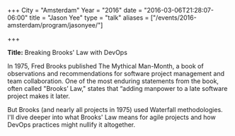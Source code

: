 +++
City = "Amsterdam"
Year = "2016"
date = "2016-03-06T21:28:07-06:00"
title = "Jason Yee"
type = "talk"
aliases = ["/events/2016-amsterdam/program/jasonyee/"]

+++

<div class="span-15  ">
  <div class="span-15  last ">
  <p><strong>Title:</strong>
  Breaking Brooks' Law with DevOps
</p>

<p>In 1975, Fred Brooks published The Mythical Man-Month, a book of observations and recommendations for software project management and team collaboration. One of the most enduring statements from the book, often called "Brooks’ Law," states that “adding manpower to a late software project makes it later.</p>

<p>But Brooks (and nearly all projects in 1975) used Waterfall methodologies. I'll dive deeper into what Brooks' Law means for agile projects and how DevOps practices might nullify it altogether.</p>

  </div>
</div>
